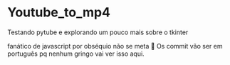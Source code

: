 # Youtube_to_mp4
Testando pytube e explorando um pouco mais sobre o tkinter

fanático de javascript por obséquio não se meta 🧐
Os commit vão ser em português pq nenhum gringo vai ver isso aqui.
